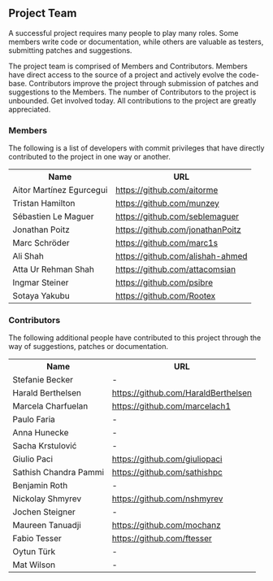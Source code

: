 <h2><a name="Project_Team"></a>Project Team</h2><a name="Project_Team"></a>
<p>A successful project requires many people to play many roles. Some members write code or documentation, while others are valuable as testers, submitting patches and suggestions.</p>
<p>The project team is comprised of Members and Contributors. Members have direct access to the source of a project and actively evolve the code-base. Contributors improve the project through submission of patches and suggestions to the Members. The number of Contributors to the project is unbounded. Get involved today. All contributions to the project are greatly appreciated.</p>
<div class="section">
<h3><a name="Members"></a>Members</h3><a name="Members"></a>
<p>The following is a list of developers with commit privileges that have directly contributed to the project in one way or another.</p>
<table border="0" class="table table-striped">
<tr class="a">
<th>Name</th>
<th>URL</th></tr>
<tr class="b">
<td>Aitor Mart&#xed;nez Egurcegui</td>
<td><a class="externalLink" href="https://github.com/aitorme">https://github.com/aitorme</a></td></tr>
<tr class="a">
<td>Tristan Hamilton</td>
<td><a class="externalLink" href="https://github.com/munzey">https://github.com/munzey</a></td></tr>
<tr class="b">
<td>S&#xe9;bastien Le Maguer</td>
<td><a class="externalLink" href="https://github.com/seblemaguer">https://github.com/seblemaguer</a></td></tr>
<tr class="a">
<td>Jonathan Poitz</td>
<td><a class="externalLink" href="https://github.com/jonathanPoitz">https://github.com/jonathanPoitz</a></td></tr>
<tr class="b">
<td>Marc Schr&#xf6;der</td>
<td><a class="externalLink" href="https://github.com/marc1s">https://github.com/marc1s</a></td></tr>
<tr class="a">
<td>Ali Shah</td>
<td><a class="externalLink" href="https://github.com/alishah-ahmed">https://github.com/alishah-ahmed</a></td></tr>
<tr class="b">
<td>Atta Ur Rehman Shah</td>
<td><a class="externalLink" href="https://github.com/attacomsian">https://github.com/attacomsian</a></td></tr>
<tr class="a">
<td>Ingmar Steiner</td>
<td><a class="externalLink" href="https://github.com/psibre">https://github.com/psibre</a></td></tr>
<tr class="b">
<td>Sotaya Yakubu</td>
<td><a class="externalLink" href="https://github.com/Rootex">https://github.com/Rootex</a></td></tr></table></div>
<div class="section">
<h3><a name="Contributors"></a>Contributors</h3><a name="Contributors"></a>
<p>The following additional people have contributed to this project through the way of suggestions, patches or documentation.</p>
<table border="0" class="table table-striped">
<tr class="a">
<th>Name</th>
<th>URL</th></tr>
<tr class="b">
<td>Stefanie Becker</td>
<td>-</td></tr>
<tr class="a">
<td>Harald Berthelsen</td>
<td><a class="externalLink" href="https://github.com/HaraldBerthelsen">https://github.com/HaraldBerthelsen</a></td></tr>
<tr class="b">
<td>Marcela Charfuelan</td>
<td><a class="externalLink" href="https://github.com/marcelach1">https://github.com/marcelach1</a></td></tr>
<tr class="a">
<td>Paulo Faria</td>
<td>-</td></tr>
<tr class="b">
<td>Anna Hunecke</td>
<td>-</td></tr>
<tr class="a">
<td>Sacha Krstulovi&#x107;</td>
<td>-</td></tr>
<tr class="b">
<td>Giulio Paci</td>
<td><a class="externalLink" href="https://github.com/giuliopaci">https://github.com/giuliopaci</a></td></tr>
<tr class="a">
<td>Sathish Chandra Pammi</td>
<td><a class="externalLink" href="https://github.com/sathishpc">https://github.com/sathishpc</a></td></tr>
<tr class="b">
<td>Benjamin Roth</td>
<td>-</td></tr>
<tr class="a">
<td>Nickolay Shmyrev</td>
<td><a class="externalLink" href="https://github.com/nshmyrev">https://github.com/nshmyrev</a></td></tr>
<tr class="b">
<td>Jochen Steigner</td>
<td>-</td></tr>
<tr class="a">
<td>Maureen Tanuadji</td>
<td><a class="externalLink" href="https://github.com/mochanz">https://github.com/mochanz</a></td></tr>
<tr class="b">
<td>Fabio Tesser</td>
<td><a class="externalLink" href="https://github.com/ftesser">https://github.com/ftesser</a></td></tr>
<tr class="a">
<td>Oytun T&#xfc;rk</td>
<td>-</td></tr>
<tr class="b">
<td>Mat Wilson</td>
<td>-</td></tr></table></div></div>
                  </div>
            </div>
          </div>